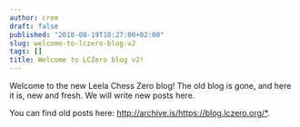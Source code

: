```yaml
---
author: crem
draft: false
published: "2018-08-19T18:27:00+02:00"
slug: welcome-to-lczero-blog-v2
tags: []
title: Welcome to LCZero blog v2!
---
```


Welcome to the new Leela Chess Zero blog! The old blog is gone, and here it
is, new and fresh. We will write new posts here.

You can find old posts here: <http://archive.is/https://blog.lczero.org/*>.
